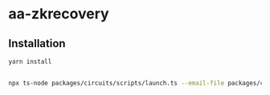 # aa-zkrecovery

## Installation

```bash
yarn install


npx ts-node packages/circuits/scripts/launch.ts --email-file packages/circuits/tests/test-rawemail.eml --wallet-address "0x........." --plain-email-address latuaemail@gmail.com --salt-string "latuastringasegreta"

```